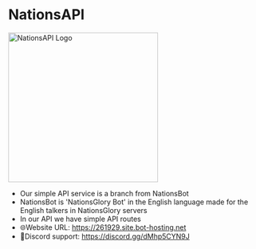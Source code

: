# NationsAPI
<img src="https://261929.site.bot-hosting.net/api/img/admin_title.png" width="300" alt="NationsAPI Logo">

* Our simple API service is a branch from NationsBot 
* NationsBot is 'NationsGlory Bot' in the English language made for the English talkers in NationsGlory servers
* In our API we have simple API routes 
* 🌐Website URL: https://261929.site.bot-hosting.net
* 💬Discord support: https://discord.gg/dMhp5CYN9J
